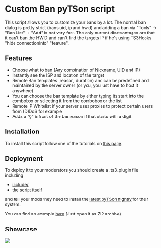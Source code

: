 # Custom Ban pyTSon script

This script allows you to customize your bans by a lot.
The normal ban dialog is pretty strict (bans uid, ip and hwid) and adding a ban via "Tools" -> "Ban List" -> "Add" is not very fast.
The only current disatvantages are that it can't ban the HWID and can't find the targets IP if he's using TS3Hooks "hide connectioninfo" "feature".

## Features
- Choose what to ban (Any combination of Nickname, UID and IP)
- Instantly see the ISP and location of the target
- Remote Ban templates (reason, duration) and can be predefined and maintained by the server owner (or you, you just have to host it anywhere)
- You can choose the ban template by either typing its start into the combobox or selecting it from the combobox or the list
- Remote IP Whitelist if your server uses proxies to protect certain users from (D)DoS for example
- Adds a "§" infront of the banreason if that starts with a digit

## Installation
To install this script follow one of the tutorials on [this page](https://github.com/Bluscream/pyTSon_plugins/#short-tutorial).

## Deployment
To deploy it to your moderators you should create a .ts3_plugin file including
- [include/](https://github.com/Bluscream/pyTSon_plugins/tree/master/include)
- the [script itself](https://github.com/Bluscream/pyTSon_plugins/tree/master/scripts/customBan)

and tell your mods they need to install the [latest pyTSon nightly](https://repo.4qt.de/pyTSon/nightlies/latest/) for their system.

You can find an example [here](https://puu.sh/AdP2f/8f9123f539.ts3_plugin) (Just open it as ZIP archive)

## Showcase
![](https://i.imgur.com/o1tlaF7.gif)